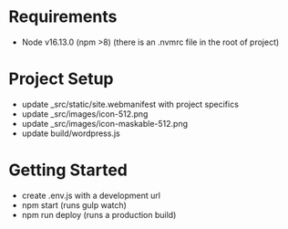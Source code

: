 # Requirements
- Node v16.13.0 (npm >8) (there is an .nvmrc file in the root of project)

# Project Setup
- update _src/static/site.webmanifest with project specifics
- update _src/images/icon-512.png
- update _src/images/icon-maskable-512.png
- update build/wordpress.js

# Getting Started
- create .env.js with a development url
- npm start (runs gulp watch)
- npm run deploy (runs a production build)
